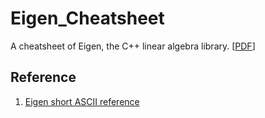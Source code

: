# Eigen_Cheatsheet

A cheatsheet of Eigen, the C++ linear algebra library. [[PDF](./cheatsheet.pdf)]

## Reference

1. [Eigen short ASCII reference](http://eigen.tuxfamily.org/dox-devel/AsciiQuickReference.txt)
